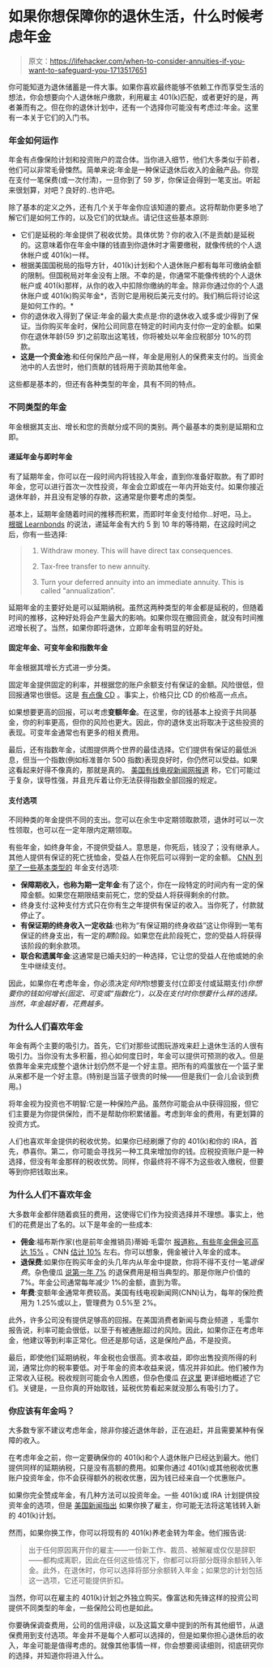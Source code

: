 # 如果你想保障你的退休生活，什么时候考虑年金

> 原文：<https://lifehacker.com/when-to-consider-annuities-if-you-want-to-safeguard-you-1713517651>

你可能知道为退休储蓄是一件大事。如果你喜欢最终能够不依赖工作而享受生活的想法，你会想要向个人退休帐户缴款，利用雇主 401(k)匹配，或者更好的是，两者兼而有之。但在你的退休计划中，还有一个选择你可能没有考虑过:年金。这里有一本关于它们的入门书。



### 年金如何运作

年金有点像保险计划和投资账户的混合体。当你进入细节，他们大多类似于前者，他们可以非常毛骨悚然。简单来说:年金是一种保证退休后收入的金融产品。你现在支付一笔保费(或一次付清)，一旦你到了 59 岁，你保证会得到一笔支出。听起来很划算，对吧？良好的..也许吧。

除了基本的定义之外，还有几个关于年金你应该知道的要点。这将帮助你更多地了解它们是如何工作的，以及它们的优缺点。请记住这些基本原则:

*   它们是延税的:年金提供了税收优势。具体优势？你的收入(不是贡献)是延税的。这意味着你在年金中赚的钱直到你退休时才需要缴税，就像传统的个人退休帐户或 401(k)一样。
*   根据美国国税局的指导方针，401(k)计划和个人退休账户都有每年可缴纳金额的限制。但国税局对年金没有上限。不幸的是，你通常不能像传统的个人退休帐户或 401(k)那样，从你的收入中扣除你缴纳的年金。除非你通过你的个人退休账户或 401(k)购买年金*，否则它是用税后美元支付的。我们稍后将讨论这是如何工作的。*
*   你的退休收入得到了保证:年金的最大卖点是:你的退休收入或多或少得到了保证。当你购买年金时，保险公司同意在特定的时间内支付你一定的金额。如果你在退休年龄(59 岁)之前取出这笔钱，你将被处以年金应税部分 10%的罚款。
*   **这是一个资金池**:和任何保险产品一样，年金是用别人的保费来支付的。当资金池中的人去世时，他们贡献的钱将用于资助其他年金。

这些都是基本的，但还有各种类型的年金，具有不同的特点。

### 不同类型的年金

年金根据其支出、增长和您的贡献分成不同的类别。两个最基本的类别是延期和立即。

#### 递延年金与即时年金

有了延期年金，你可以在一段时间内将钱投入年金，直到你准备好取款。有了即时年金，您可以进行首次一次性投资，年金会立即或在一年内开始支付。如果你接近退休年龄，并且没有足够的存款，这通常是你要考虑的类型。

基本上，延期年金随着时间的推移而积累，而即时年金支付给你...好吧，马上。 [根据 Learnbonds](http://learnbonds.com/immediate-and-deferred-annuities-comparison/13837/) 的说法，递延年金有大约 5 到 10 年的等待期，在这段时间之后，你有一些选择:

> 1.  Withdraw money. This will have direct tax consequences.
>     
> 2.  Tax-free transfer to new annuity.
>     
> 3.  Turn your deferred annuity into an immediate annuity. This is called "annualization".

延期年金的主要好处是可以延期纳税。虽然这两种类型的年金都是延税的，但随着时间的推移，这种好处将会产生最大的影响。如果你现在撤回资金，就没有时间推迟增长税了。当然，如果你即将退休，立即年金有明显的好处。

#### 固定年金、可变年金和指数年金

年金根据其增长方式进一步分类。

固定年金提供固定的利率，并根据您的账户余额支付有保证的金额。风险很低，但回报通常也很低。这是 [有点像 CD](https://lifehacker.com/weekend-project-buy-a-certificate-of-deposit-185950) 。事实上，价格只比 CD 的价格高一点点。

如果想要更高的回报，可以考虑**变额年金**。在这里，你的钱基本上投资于共同基金，你的利率更高，但你的风险也更大。因此，你的退休支出将取决于这些投资的表现。可变年金通常也有更多的相关费用。

最后，还有指数年金，试图提供两个世界的最佳选择。它们提供有保证的最低派息，但当一个指数(例如标准普尔 500 指数)表现良好时，你仍然可以受益。如果这看起来好得不像真的，那就是真的。 [美国有线电视新闻网报道](http://money.cnn.com/retirement/guide/annuities_equityindexed.moneymag/index3.htm?iid=EL) 称，它们可能过于复杂，误导性强，并且充斥着让你无法获得指数全部回报的规定。

#### 支付选项

不同种类的年金提供不同的支出。您可以在余生中定期领取款项，退休时可以一次性领取，也可以在一定年限内定期领取。

有些年金，如终身年金，不提供受益人。意思是，你死后，钱没了；没有继承人。其他人提供有保证的死亡抚恤金，受益人在你死后可以得到一定的金额。 [CNN 列举了一些基本类型的](http://money.cnn.com/retirement/guide/annuities_basics.moneymag/index8.htm?iid=EL) 年金支付选项:

*   **保障期收入，**也称为**期一定年金**:有了这个，你在一段特定的时间内有一定的保障金额。如果您在期限结束前死亡，您的受益人将获得剩余的付款。
*   终身支付:这种支付方式只在你有生之年提供有保证的收入。当你死了，付款就停止了。
*   **有保证期的终身收入一定收益**:也称为“有保证期的终身收益”这让你得到一笔有保证的终身支出，有一定的*期*阶段。如果您在此阶段死亡，您的受益人将获得该阶段的剩余款项。
*   **联合和遗属年金**:这通常是已婚夫妇的一种选择，它让您的受益人在他或她的余生中继续支付。

因此，如果你在考虑年金，你必须决定*何时*你想要支付(立即支付或延期支付)*你想要你的钱如何增长(固定、可变或“指数化”)，以及在支付时你想要什么样的选择。当然，年金越好看，花费越多。*

### 为什么人们喜欢年金

年金有两个主要的吸引力。首先，它们对那些试图玩游戏来赶上退休生活的人很有吸引力。当你没有太多积蓄，担心如何度日时，年金可以提供可预测的收入。但是依靠年金来完成整个退休计划仍然不是一个好主意。把所有的鸡蛋放在一个篮子里从来都不是一个好主意。(特别是当篮子很贵的时候——但是我们一会儿会谈到费用。)

将年金视为投资也不明智:它是一种保险产品。虽然你可能会从中获得回报，但它们主要是为你提供保险，而不是帮助你积累储蓄。考虑到年金的费用，有更划算的投资方式。

人们也喜欢年金提供的税收优势。如果你已经刷爆了你的 401(k)和你的 IRA，首先，恭喜你。第二，你可能会寻找另一种工具来增加你的钱。应税投资账户是一种选择，但没有年金那样的税收优势。同样，你最终将不得不为这些收入缴税，但要等到你把钱取出来。

### 为什么人们不喜欢年金

大多数年金都伴随着疯狂的费用，这使得它们作为投资选择并不理想。事实上，他们的花费是出了名的。以下是年金的一些成本:

*   **佣金**:福布斯作家(也是前年金推销员)蒂姆·毛雷尔 [报道称，有些年金佣金可高达 15%](http://www.forbes.com/sites/timmaurer/2012/05/17/annuities-are-not-bought-theyre-sold/2/) 。CNN [估计 10%](http://money.cnn.com/retirement/guide/annuities_basics.moneymag/index5.htm) 左右。你可以想象，佣金被计入年金的成本。
*   **退保费**:如果你在购买年金的头几年内从年金中提款，你将不得不支付一笔*退保费*。杂色傻瓜 [说第一年 7%](https://www.fool.com/retirement/annuities/annuities02.htm) 的退保费用是相当典型的。那是你账户价值的 7%。年金公司通常每年减少 1%的金额，直到为零。
*   **年费**:变额年金通常年费较高。美国有线电视新闻网(CNN)认为，每年的保险费用为 1.25%或以上，管理费为 0.5%至 2%。

此外，许多公司没有提供足够高的回报。在美国消费者新闻与商业频道 ，毛雷尔报告说，利率可能会很低，以至于有被通胀超过的风险。因此，如果你正在考虑年金，他建议等到利率正常化。但还是那句话，这是保险产品，不是投资。

最后，即使他们延期纳税，年金税也会很高。资本收益，即你出售投资所得的利润，通常比你的税率要低。对于年金的资本收益来说，情况并非如此。他们被作为正常收入征税。税收规则可能会令人困惑，但杂色傻瓜 [在这里](http://www.fool.com/retirement/annuities/annuities01.htm) 更详细地概述了它们。关键是，一旦你真的开始取钱，延税优势看起来就没那么有吸引力了。

### 你应该有年金吗？

大多数专家不建议考虑年金，除非你接近退休年龄，正在追赶，并且需要某种有保障的收入。

在考虑年金之前，你一定要确保你的 401(k)和个人退休账户已经达到最大。他们提供同样的延期纳税，只是没有高额的费用。如果你通过 401(k)或其他税收优惠账户投资年金，你不会获得额外的税收优惠，因为钱已经来自一个优惠账户。

如果你完全赞成年金，有几种方法可以投资年金。一些 401(k)或 IRA 计划提供投资年金的选项，但是 [美国新闻指出](http://money.usnews.com/money/blogs/the-smarter-mutual-fund-investor/2013/01/15/how-to-pick-the-right-annuity-if-one-is-right-for-you) 如果你换了雇主，你可能无法将这笔钱转入新的 401(k)计划。

然而，如果你换工作，你可以将现有的 401(k)养老金转为年金。他们报告说:

> 出于任何原因离开你的雇主——一份新工作、裁员、被解雇或仅仅是辞职——都构成离职，因此在任何这些情况下，你都可以将部分既得余额转入年金。此外，在退休时，你可以选择将部分余额转入年金；如果您的计划包括这一选项，它还可能提供折扣。

当然，你可以在雇主的 401(k)计划之外独立购买。像富达和先锋这样的投资公司提供不同类型的年金，一些保险公司也是如此。

你要确保调查费用，公司的信用评级，以及这篇文章中提到的所有其他细节，从退保费用到支付选项。年金并不是每个人都可以选择的，但是如果你担心退休后的收入，年金可能是值得考虑的。就像其他事情一样，你会想要阅读细则，彻底研究你的选择，并知道你将进入什么。